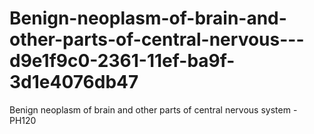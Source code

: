 # Benign-neoplasm-of-brain-and-other-parts-of-central-nervous---d9e1f9c0-2361-11ef-ba9f-3d1e4076db47
Benign neoplasm of brain and other parts of central nervous system - PH120
